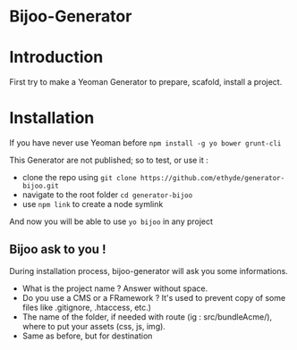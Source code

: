 Bijoo-Generator
===============

# Introduction
First try to make a Yeoman Generator to prepare, scafold, install a project.


# Installation

If you have never use Yeoman before
```npm install -g yo bower grunt-cli```

This Generator are not published; so to test, or use it :

* clone the repo using ```git clone https://github.com/ethyde/generator-bijoo.git```
* navigate to the root folder ```cd generator-bijoo```
* use ```npm link``` to create a node symlink

And now you will be able to use ```yo bijoo``` in any project


## Bijoo ask to you !

During installation process, bijoo-generator will ask you some informations.

* What is the project name ? Answer without space.
* Do you use a CMS or a FRamework ? It's used to prevent copy of some files like .gitignore, .htaccess, etc.)
* The name of the folder, if needed with route (ig : src/bundleAcme/), where to put your assets (css, js, img).
* Same as before, but for destination